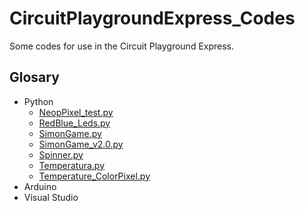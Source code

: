 # CircuitPlaygroundExpress_Codes
Some codes for use in the Circuit Playground Express.

## Glosary
- Python
  - [NeopPixel_test.py](Python/NeopPixel_test.py)
  - [RedBlue_Leds.py](Python/RedBlue_Leds.py)
  - [SimonGame.py](Python/SimonGame.py)
  - [SimonGame_v2.0.py](Python/SimonGame_v2.0.py)
  - [Spinner.py](Python/Spinner.py)
  - [Temperatura.py](Python/Temperatura.py)
  - [Temperature_ColorPixel.py](Python/Temperature_ColorPixel.py)
- Arduino
- Visual Studio
